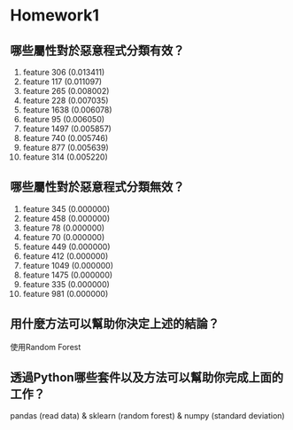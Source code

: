 # Homework1

## 哪些屬性對於惡意程式分類有效？

1. feature 306 (0.013411)
2. feature 117 (0.011097)
3. feature 265 (0.008002)
4. feature 228 (0.007035)
5. feature 1638 (0.006078)
6. feature 95 (0.006050)
7. feature 1497 (0.005857)
8. feature 740 (0.005746)
9. feature 877 (0.005639)
10. feature 314 (0.005220)

## 哪些屬性對於惡意程式分類無效？

1. feature 345 (0.000000)
2. feature 458 (0.000000)
3. feature 78 (0.000000)
4. feature 70 (0.000000)
5. feature 449 (0.000000)
6. feature 412 (0.000000)
7. feature 1049 (0.000000)
8. feature 1475 (0.000000)
9. feature 335 (0.000000)
10. feature 981 (0.000000)

## 用什麼方法可以幫助你決定上述的結論？

使用Random Forest

## 透過Python哪些套件以及方法可以幫助你完成上面的工作？

pandas (read data) & sklearn (random forest) & numpy (standard deviation)
